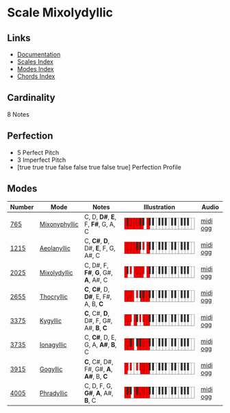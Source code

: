 # Scale Mixolydyllic

## Links

- [Documentation](index.md)
- [Scales Index](Scales.md)
- [Modes Index](Modes.md)
- [Chords Index](Chords.md)

## Cardinality

8 Notes

## Perfection

- 5 Perfect Pitch
- 3 Imperfect Pitch
- [true true true false false true false true] Perfection Profile

## Modes

| Number | Mode | Notes | Illustration | Audio |
|--------|------|-------|--------------|-------|
| [765](https://ianring.com/musictheory/scales/765) | [Mixonyphyllic](ModeMixonyphyllic.md) | C, D, **D#**, **E**, F, **F#**, G, A, C | ![CNaturalMixonyphyllic](ModeCNaturalMixonyphyllic.png) | [midi](ModeCNaturalMixonyphyllic.mid) [ogg](ModeCNaturalMixonyphyllic.ogg) | 
| [1215](https://ianring.com/musictheory/scales/1215) | [Aeolanyllic](ModeAeolanyllic.md) | C, **C#**, **D**, D#, **E**, F, G, A#, C | ![CNaturalAeolanyllic](ModeCNaturalAeolanyllic.png) | [midi](ModeCNaturalAeolanyllic.mid) [ogg](ModeCNaturalAeolanyllic.ogg) | 
| [2025](https://ianring.com/musictheory/scales/2025) | [Mixolydyllic](ModeMixolydyllic.md) | C, D#, F, **F#**, **G**, G#, **A**, A#, C | ![CNaturalMixolydyllic](ModeCNaturalMixolydyllic.png) | [midi](ModeCNaturalMixolydyllic.mid) [ogg](ModeCNaturalMixolydyllic.ogg) | 
| [2655](https://ianring.com/musictheory/scales/2655) | [Thocryllic](ModeThocryllic.md) | **C**, **C#**, D, **D#**, E, F#, A, B, **C** | ![CNaturalThocryllic](ModeCNaturalThocryllic.png) | [midi](ModeCNaturalThocryllic.mid) [ogg](ModeCNaturalThocryllic.ogg) | 
| [3375](https://ianring.com/musictheory/scales/3375) | [Kygyllic](ModeKygyllic.md) | **C**, C#, **D**, D#, F, G#, A#, **B**, **C** | ![CNaturalKygyllic](ModeCNaturalKygyllic.png) | [midi](ModeCNaturalKygyllic.mid) [ogg](ModeCNaturalKygyllic.ogg) | 
| [3735](https://ianring.com/musictheory/scales/3735) | [Ionagyllic](ModeIonagyllic.md) | C, **C#**, D, E, G, A, **A#**, **B**, C | ![CNaturalIonagyllic](ModeCNaturalIonagyllic.png) | [midi](ModeCNaturalIonagyllic.mid) [ogg](ModeCNaturalIonagyllic.ogg) | 
| [3915](https://ianring.com/musictheory/scales/3915) | [Gogyllic](ModeGogyllic.md) | **C**, C#, D#, F#, G#, **A**, **A#**, B, **C** | ![CNaturalGogyllic](ModeCNaturalGogyllic.png) | [midi](ModeCNaturalGogyllic.mid) [ogg](ModeCNaturalGogyllic.ogg) | 
| [4005](https://ianring.com/musictheory/scales/4005) | [Phradyllic](ModePhradyllic.md) | C, D, F, G, **G#**, **A**, A#, **B**, C | ![CNaturalPhradyllic](ModeCNaturalPhradyllic.png) | [midi](ModeCNaturalPhradyllic.mid) [ogg](ModeCNaturalPhradyllic.ogg) | 
